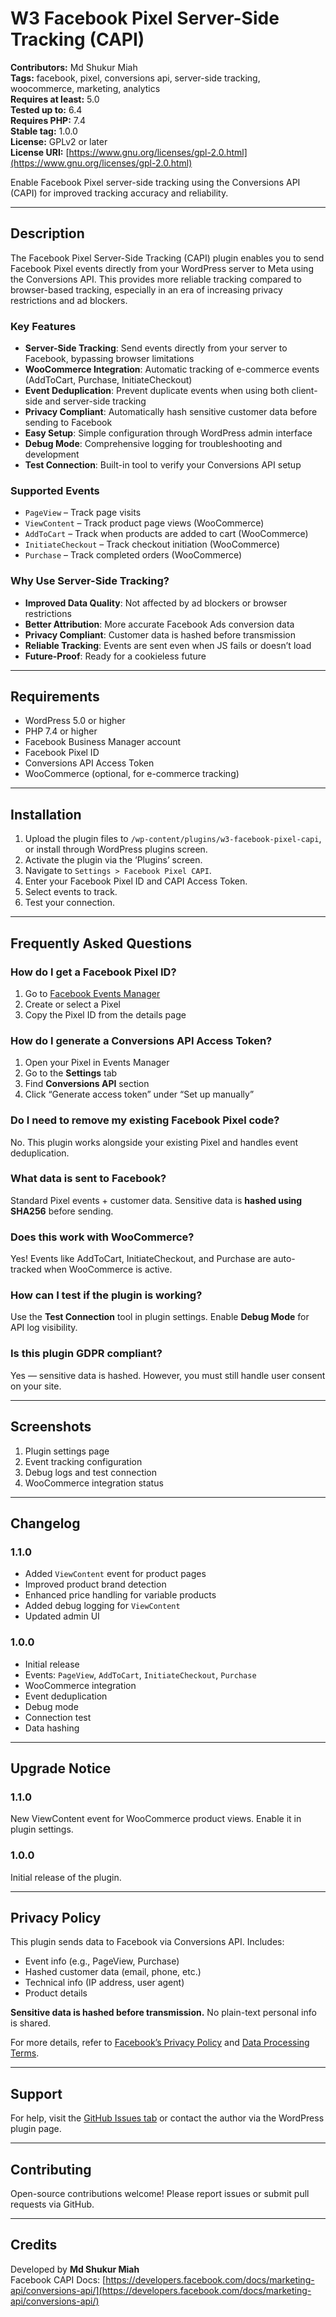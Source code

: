 # W3 Facebook Pixel Server-Side Tracking (CAPI)

**Contributors:** Md Shukur Miah  
**Tags:** facebook, pixel, conversions api, server-side tracking, woocommerce, marketing, analytics  
**Requires at least:** 5.0  
**Tested up to:** 6.4  
**Requires PHP:** 7.4  
**Stable tag:** 1.0.0  
**License:** GPLv2 or later  
**License URI:** [https://www.gnu.org/licenses/gpl-2.0.html](https://www.gnu.org/licenses/gpl-2.0.html)

Enable Facebook Pixel server-side tracking using the Conversions API (CAPI) for improved tracking accuracy and reliability.

---

## Description

The Facebook Pixel Server-Side Tracking (CAPI) plugin enables you to send Facebook Pixel events directly from your WordPress server to Meta using the Conversions API. This provides more reliable tracking compared to browser-based tracking, especially in an era of increasing privacy restrictions and ad blockers.

### Key Features

- **Server-Side Tracking**: Send events directly from your server to Facebook, bypassing browser limitations
- **WooCommerce Integration**: Automatic tracking of e-commerce events (AddToCart, Purchase, InitiateCheckout)
- **Event Deduplication**: Prevent duplicate events when using both client-side and server-side tracking
- **Privacy Compliant**: Automatically hash sensitive customer data before sending to Facebook
- **Easy Setup**: Simple configuration through WordPress admin interface
- **Debug Mode**: Comprehensive logging for troubleshooting and development
- **Test Connection**: Built-in tool to verify your Conversions API setup

### Supported Events

- `PageView` – Track page visits  
- `ViewContent` – Track product page views (WooCommerce)  
- `AddToCart` – Track when products are added to cart (WooCommerce)  
- `InitiateCheckout` – Track checkout initiation (WooCommerce)  
- `Purchase` – Track completed orders (WooCommerce)

### Why Use Server-Side Tracking?

- **Improved Data Quality**: Not affected by ad blockers or browser restrictions
- **Better Attribution**: More accurate Facebook Ads conversion data
- **Privacy Compliant**: Customer data is hashed before transmission
- **Reliable Tracking**: Events are sent even when JS fails or doesn’t load
- **Future-Proof**: Ready for a cookieless future

---

## Requirements

- WordPress 5.0 or higher  
- PHP 7.4 or higher  
- Facebook Business Manager account  
- Facebook Pixel ID  
- Conversions API Access Token  
- WooCommerce (optional, for e-commerce tracking)

---

## Installation

1. Upload the plugin files to `/wp-content/plugins/w3-facebook-pixel-capi`, or install through WordPress plugins screen.
2. Activate the plugin via the ‘Plugins’ screen.
3. Navigate to `Settings > Facebook Pixel CAPI`.
4. Enter your Facebook Pixel ID and CAPI Access Token.
5. Select events to track.
6. Test your connection.

---

## Frequently Asked Questions

### How do I get a Facebook Pixel ID?

1. Go to [Facebook Events Manager](https://business.facebook.com/events_manager)  
2. Create or select a Pixel  
3. Copy the Pixel ID from the details page

### How do I generate a Conversions API Access Token?

1. Open your Pixel in Events Manager  
2. Go to the **Settings** tab  
3. Find **Conversions API** section  
4. Click “Generate access token” under “Set up manually”

### Do I need to remove my existing Facebook Pixel code?

No. This plugin works alongside your existing Pixel and handles event deduplication.

### What data is sent to Facebook?

Standard Pixel events + customer data. Sensitive data is **hashed using SHA256** before sending.

### Does this work with WooCommerce?

Yes! Events like AddToCart, InitiateCheckout, and Purchase are auto-tracked when WooCommerce is active.

### How can I test if the plugin is working?

Use the **Test Connection** tool in plugin settings. Enable **Debug Mode** for API log visibility.

### Is this plugin GDPR compliant?

Yes — sensitive data is hashed. However, you must still handle user consent on your site.

---

## Screenshots

1. Plugin settings page  
2. Event tracking configuration  
3. Debug logs and test connection  
4. WooCommerce integration status  

---

## Changelog

### 1.1.0

- Added `ViewContent` event for product pages  
- Improved product brand detection  
- Enhanced price handling for variable products  
- Added debug logging for `ViewContent`  
- Updated admin UI

### 1.0.0

- Initial release  
- Events: `PageView`, `AddToCart`, `InitiateCheckout`, `Purchase`  
- WooCommerce integration  
- Event deduplication  
- Debug mode  
- Connection test  
- Data hashing

---

## Upgrade Notice

### 1.1.0

New ViewContent event for WooCommerce product views. Enable it in plugin settings.

### 1.0.0

Initial release of the plugin.

---

## Privacy Policy

This plugin sends data to Facebook via Conversions API. Includes:

- Event info (e.g., PageView, Purchase)  
- Hashed customer data (email, phone, etc.)  
- Technical info (IP address, user agent)  
- Product details

**Sensitive data is hashed before transmission.** No plain-text personal info is shared.

For more details, refer to [Facebook’s Privacy Policy](https://www.facebook.com/policy.php) and [Data Processing Terms](https://www.facebook.com/legal/terms/dataprocessing).

---

## Support

For help, visit the [GitHub Issues tab](../../issues) or contact the author via the WordPress plugin page.

---

## Contributing

Open-source contributions welcome! Please report issues or submit pull requests via GitHub.

---

## Credits

Developed by **Md Shukur Miah**  
Facebook CAPI Docs: [https://developers.facebook.com/docs/marketing-api/conversions-api/](https://developers.facebook.com/docs/marketing-api/conversions-api/)
